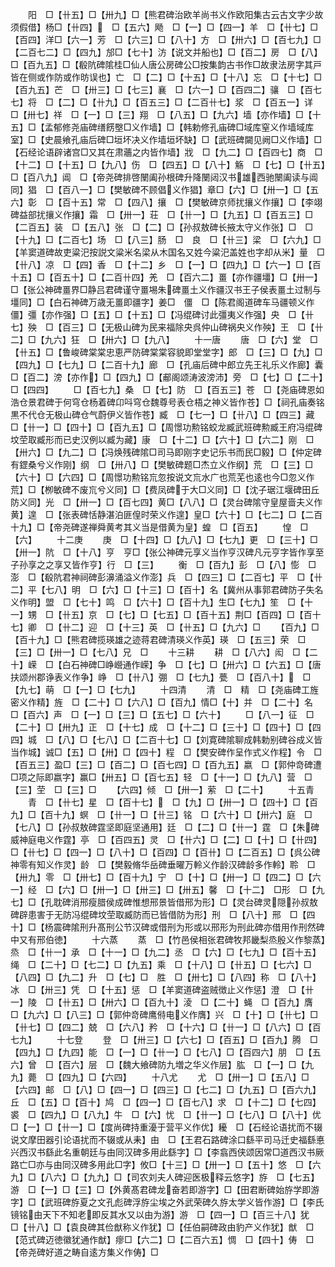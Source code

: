 <!-- { "loadSidebar": true } -->
　　阳　□【卄五】□【卅九】□【熊君碑治欧羊尚书义作欧阳集古云古文字少故须假借】杨□【卄四】　□【五六】飏　□【一】□【四一】羊　□【卄七】□【百四】洋□【六一】芳　□【六三】□【八十】方　□【卅六】□【百七九】□【二百七二】□【四九】邡□【七十】汸【说文并船也】□【百二】房　□【八】□【百九五】□【殽阬碑隂桂□仙人唐公房碑公□按集韵古书作□故隶法房字其戸皆在侧或作防或作昉误也】亡　□【二】□【十五】□【十八】忘　□【十七】□【百九五】芒　□【卅三】□【七三】襄　□【六一】□【百四二】骧　□【百七七】将　□【二】□【卄九】□【百五三】□【二百卄七】浆　□【百五一】详　□【卅七】祥　□【一】□【三】翔　□【八五】□【九六】墙【亦作墙】□【十五】□【孟郁修尧庙碑缮餝壂□义作墙】□【韩勅修孔庙碑□域库窒义作墙域库室】□【史晨飨孔庙后碑□垣坏决义作墙垣坏缺】□【武班碑闚见阙□义作墙】□【石经论语辟诸宫□又其在肃蘠之内皆作墙】戕　□【九二】□【百四七】商　□【十二】□【十五】□【九八】伤　□【四五】□【八十】觞　□【七】□【卄五】□【百八九】阊　□【帝尧碑排啓闛阖孙根碑升降闛闼汉书雄西驰闛阖读与阊同】猖　□【百八一】□【樊敏碑不顾倡义作猖】章□【六】□【卅一】□【五六】彰　□【百十五】常　□【四八】攘　□【樊敏碑京师扰攘义作攘】□【李翊碑益部扰攘义作攘】霜　□【卅一】荘　□【卄一】□【九五】□【百五三】□【二百五】装　□【五八】张　□【二】□【孙叔敖碑长掖太守义作张】□　□【十九】□【二百七】场　□【八三】肠　□　良　□【卄三】梁　□【六九】□【羊窦道碑故吏粱汜按説文粱米名梁从木国名又姓今粱汜盖姓也字却从米】量　□【卄八】凉　□【四】香　□【十二】乡　□【一】□【四九】□【六一】□【百十五】□【百五十】□【二百卄四】羌　□【百六二】畺【亦作疆壃】□【卅一】□【张公神碑畺界□静吕君碑谨守畺埸朱碑畺土义作疆汉书王子侯表畺土过制与壃同】□【白石神碑万歳无畺即疆字】姜□　僵　□【陈君阁道碑车马疆顿义作僵】彊【亦作强】□【五】□【十五】□【冯绲碑讨此彊夷义作强】央　□【卄七】殃　□【百三】□【无极山碑为民来福除央呉仲山碑祸央义作殃】王　□【卄二】□【九六】狂　□【卅六】□【九八】
　　十一唐
　　唐　□【六】堂　□【卄五】□【鲁峻碑棠棠忠恵严防碑棠棠容貌即堂堂字】郎　□【三】□【九】□【四九】□【七九】□【二百十九】廊　□【孔庙后碑中郎立先王礼乐义作廊】囊□【百二】滂【亦作】□【四九】□【郙阁颂涛波滂沛】旁　□【七】□【二十】□【四四】
　　□【百七九】桑　□【七】防　□【百五三】苍　□【尧庙碑恩如浩仓景君碑于何穹仓杨着碑卬呌穹仓魏尊号表仓梧之神义皆作苍】□【祠孔庙奏铭黒不代仓无极山碑仓气蔚伊义皆作苍】臧　□【七一】□【卄八】□【四三】藏　□【卄一】□【四十】□【百九五】□【周憬功勲铭蛟龙臧武班碑勲臧王府冯绲碑坟茔取臧形而已史汉例以臧为藏】康　□【十二】□【六十】□【六二】刚　□【卅六】□【九二】□【冯焕残碑隂□司马即刚字史记乐书而民□毅】□【仲定碑有鎠桑兮义作刚】纲　□【卅八】□【樊敏碑题□杰立义作纲】荒　□【三】□【六十】□【六四】□【周憬功勲铭巟忽按说文巟水广也荒芜也逺也今□忽义作荒】□【栁敏碑不废巟兮义同】□【费凤碑于大□义同】□【沈子琚江堰碑田丘防义同】光　□【卅一】□【百七四】黄□【八八】□【灵台碑隂守皇屋啬夫义作黄】遑　□【张表碑恬静湛泊匪偟时荣义作遑】皇□【六十】□【七二】□【二百十九】□【帝尧碑遂禅舜黄考其义当是借黄为皇】蝗　□【百五】
　　惶　□【六】
　　十二庚
　　庚　□【十四】□【九八】□【七九】更　□【三十】□【卅一】阬　□【十八】亨　亨□【张公神碑元享义当作亨汉碑凡元亨字皆作享至子孙享之之享又皆作亨】行　□【三】
　　衡　□【百九】彭　□【八】憉　□　澎　□【殽阬君神祠碑彭濞涌溢义作澎】兵　□【四三】□【二百七】平　□【卄二】平【七八】明　□【六】□【十三】□【百十】名【冀州从事郭君碑防子失名义作明】盟　□【七十】鸣　□【六十】□【百十九】生□【七九】笙　□【十一】甥　□【卄五】京　□【七】□【七五】□【百十五】荆□【百四】□【百十七】卿　□【卄二】迎　□【十三】英　□【卄五】□【九六】□
　　【百九】□【百十九】□【熊君碑揽瑛雄之迹蒋君碑清瑛义作英】瑛　□【五三】荣　□【三】□【卅一】□【七八】兄　□
　　十三耕
　　耕　□【八六】闳　□【二十】嵘　□【白石神碑□峥巆通作嵘】争　□【七】□【卅六】□【六五】□【唐扶颂州郡诤表义作争】峥　□【卄八】弸　□【七九】甍　□【百八十】　□【九七】萌　□【一】□【七九】
　　十四清
　　清　□　精　□【尧庙碑工旌密义作精】旌　□【二十】□【六八】□【百九】情□【十】并　□【二十】名　□【百六】声　□【一】□【三】□【五七】□【六十】
　　□【八一】征　□【二十】□【卅九】正　□【十七】成　□【十二】□【三十】□【四十】□【四四】城　□【八】□【七八】□【二百十七】□【刘寛碑隂聊成韩勅别碑谷成义皆当作城】诚□【五】□【卅】□【四十】程　□【樊安碑作呈作式义作程】令　□【百五三】盈□【三】□【百二】□【百七四】□【百九五】嬴　□【郭仲竒碑遭□项之际即嬴字】赢□【卅五】□【百七五】轻　□【十一】□【九八】营　□【三】茔　□【三】□
　　【六四】倾　□【卅一】萦　□【二十】
　　十五青
　　青　□【卄七】星　□【百十七】　□【九】□【卅一】□【四十】□【百九】□【百十九】螟　□【卄一】□【卄三】铭　□【六十】□【卅六】庭　□【七八】□【孙叔敖碑霆坚即庭坚通用】廷　□【二】□【卄一】霆　□【朱碑威神庭电义作霆】亭　□【百四五】灵　□【卄六】□【二】□【十】□【卄四】□【卄七】□【四一】□【八十】□【百四】□【百卄】□【二百五】□【呉公碑神零有知义作灵】龄　□【樊毅脩华岳碑垂曜万軨义作龄汉碑龄多作軨】聆　□【卅九】零　□【卅七】□【百十九】宁　□【十】□【卅一】□【四二】□【六一】经　□【六】□【卅一】□【卅三】□【卅五】馨　□【十二】　□形　□【九七】□【孔耽碑消邢瘦腊侯成碑惟想邢景皆借邢为形】□【灵台碑灵隠孙叔敖碑辟患害于无防冯绲碑坟茔取臧防而已皆借防为形】刑　□【八十】邢　□【四十】□【杨震碑隂刑升髙刑公节汉碑或借刑为形或以邢形为刑此碑亦借用作刑然碑中又有邢伯徳】
　　十六蒸
　　蒸　□【竹邑侯相张君碑牧邦畿梨烝殷义作黎蒸】烝　□【卄一】承　□【十一】□【九二】丞　□【六】□【七九】□【百十五】绳　□【二十】□【七二】□【九五】乘　□【十八】□【卄五】□【七六】□【八四】□【九二】升　□【七】□　胜　□【卅七】□【八四】称　□【八十】冰　□【卅三】凭　□【十五】惩　□【羊窦道碑盗贼徴止义作惩】澄　□【卄一】陵　□【卄五】□【卅六】□【百九十】淩　□【二十】蝇　□【百九】膺　□【九六】□【八三】□【郭仲竒碑鹰偫电义作膺】兴　□【十】□【卄七】□【卄七】□【四二】兢　□【六八】矜　□【十六】□【卄一】□【八六】□【百七九】
　　十七登
　　登　□【卅三】□【六七】□【百五】□【百九】腾　□【四九】□【九四】能　□【一】□【卄一】□【七八】□【百四六】朋　□【五六】曾　□【百六】层　□【魏大飨碑防九増之华义作层】肱　□【一】□【九九】薨　□【四九】□【六四】
　　十八尤
　　尤　□【卅一】□【五八】□【六四】邮　□【八】□【四一】□【四三】□【七二】□【九五】□【百六九】丘　□【五】□【百十】鸠　□【四一】□【百七八】求　□【十二】□【七四】裘　□【四九】□【八九】牛　□【六】忧　□【卄一】□【七八】□【八十】优　□【一】□【卄一】□【度尚碑持重瀀于营平义作优】耰　□【石经论语扰而不辍说文摩田器引论语扰而不辍或从耒】由　□【王君石路碑涂口繇平司马迁史福繇悳兴西汉书繇此名重朝廷与由同汉碑多用此繇字】□【李翕西侠颂因常□道西汉书厥路亡□亦与由同汉碑多用此□字】攸□【十三】□【卅一】□【五十】悠　□【六九】□【八六】□【九九】□【司农刘夫人碑迎医极释云悠字】斿　□【七五】游　□【一】□【三】□【外黄髙君碑龙奋若即游字】□【田君断碑始斿学即游字】□【武班碑斿夏之文孔彪碑浮斿尘埃之外武荣碑久斿太学义皆作游】□【李氏镜铭由天下不知老即反其水又以由为游】游　□【四一】□【百三十八】犹　□【卄八】□【袁良碑其俭猷称义作犹】□【任伯嗣碑政由豹产义作犹】猷　□【范式碑迈徳徽犹通作猷】瘳□【六二】□【二百六五】惆　□【四十】俦　□【帝尧碑好道之畴自逺方集义作俦】□
